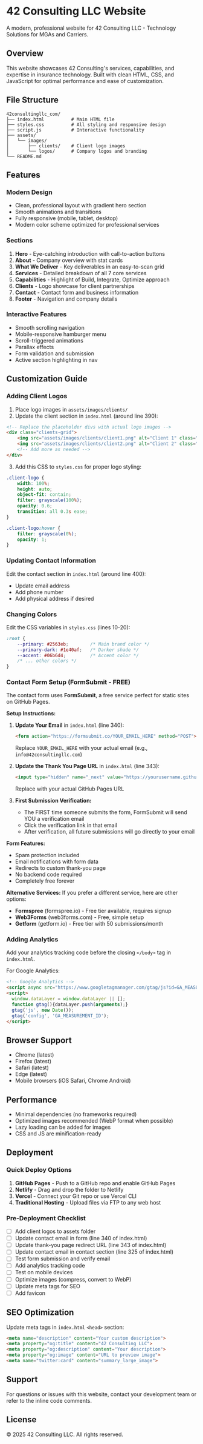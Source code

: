 # 42 Consulting LLC Website

A modern, professional website for 42 Consulting LLC - Technology Solutions for MGAs and Carriers.

## Overview

This website showcases 42 Consulting's services, capabilities, and expertise in insurance technology. Built with clean HTML, CSS, and JavaScript for optimal performance and ease of customization.

## File Structure

```
42consultingllc_com/
├── index.html          # Main HTML file
├── styles.css          # All styling and responsive design
├── script.js           # Interactive functionality
├── assets/
│   └── images/
│       ├── clients/    # Client logo images
│       └── logos/      # Company logos and branding
└── README.md
```

## Features

### Modern Design
- Clean, professional layout with gradient hero section
- Smooth animations and transitions
- Fully responsive (mobile, tablet, desktop)
- Modern color scheme optimized for professional services

### Sections
1. **Hero** - Eye-catching introduction with call-to-action buttons
2. **About** - Company overview with stat cards
3. **What We Deliver** - Key deliverables in an easy-to-scan grid
4. **Services** - Detailed breakdown of all 7 core services
5. **Capabilities** - Highlight of Build, Integrate, Optimize approach
6. **Clients** - Logo showcase for client partnerships
7. **Contact** - Contact form and business information
8. **Footer** - Navigation and company details

### Interactive Features
- Smooth scrolling navigation
- Mobile-responsive hamburger menu
- Scroll-triggered animations
- Parallax effects
- Form validation and submission
- Active section highlighting in nav

## Customization Guide

### Adding Client Logos

1. Place logo images in `assets/images/clients/`
2. Update the client section in `index.html` (around line 390):

```html
<!-- Replace the placeholder divs with actual logo images -->
<div class="clients-grid">
    <img src="assets/images/clients/client1.png" alt="Client 1" class="client-logo">
    <img src="assets/images/clients/client2.png" alt="Client 2" class="client-logo">
    <!-- Add more as needed -->
</div>
```

3. Add this CSS to `styles.css` for proper logo styling:

```css
.client-logo {
    width: 100%;
    height: auto;
    object-fit: contain;
    filter: grayscale(100%);
    opacity: 0.6;
    transition: all 0.3s ease;
}

.client-logo:hover {
    filter: grayscale(0%);
    opacity: 1;
}
```

### Updating Contact Information

Edit the contact section in `index.html` (around line 400):
- Update email address
- Add phone number
- Add physical address if desired

### Changing Colors

Edit the CSS variables in `styles.css` (lines 10-20):

```css
:root {
    --primary: #2563eb;        /* Main brand color */
    --primary-dark: #1e40af;   /* Darker shade */
    --accent: #06b6d4;         /* Accent color */
    /* ... other colors */
}
```

### Contact Form Setup (FormSubmit - FREE)

The contact form uses **FormSubmit**, a free service perfect for static sites on GitHub Pages.

**Setup Instructions:**

1. **Update Your Email** in `index.html` (line 340):
   ```html
   <form action="https://formsubmit.co/YOUR_EMAIL_HERE" method="POST">
   ```
   Replace `YOUR_EMAIL_HERE` with your actual email (e.g., `info@42consultingllc.com`)

2. **Update the Thank You Page URL** in `index.html` (line 343):
   ```html
   <input type="hidden" name="_next" value="https://yourusername.github.io/yourrepo/thank-you.html">
   ```
   Replace with your actual GitHub Pages URL

3. **First Submission Verification:**
   - The FIRST time someone submits the form, FormSubmit will send YOU a verification email
   - Click the verification link in that email
   - After verification, all future submissions will go directly to your email

**Form Features:**
- Spam protection included
- Email notifications with form data
- Redirects to custom thank-you page
- No backend code required
- Completely free forever

**Alternative Services:**
If you prefer a different service, here are other options:
- **Formspree** (formspree.io) - Free tier available, requires signup
- **Web3Forms** (web3forms.com) - Free, simple setup
- **Getform** (getform.io) - Free tier with 50 submissions/month

### Adding Analytics

Add your analytics tracking code before the closing `</body>` tag in `index.html`.

For Google Analytics:
```html
<!-- Google Analytics -->
<script async src="https://www.googletagmanager.com/gtag/js?id=GA_MEASUREMENT_ID"></script>
<script>
  window.dataLayer = window.dataLayer || [];
  function gtag(){dataLayer.push(arguments);}
  gtag('js', new Date());
  gtag('config', 'GA_MEASUREMENT_ID');
</script>
```

## Browser Support

- Chrome (latest)
- Firefox (latest)
- Safari (latest)
- Edge (latest)
- Mobile browsers (iOS Safari, Chrome Android)

## Performance

- Minimal dependencies (no frameworks required)
- Optimized images recommended (WebP format when possible)
- Lazy loading can be added for images
- CSS and JS are minification-ready

## Deployment

### Quick Deploy Options

1. **GitHub Pages** - Push to a GitHub repo and enable GitHub Pages
2. **Netlify** - Drag and drop the folder to Netlify
3. **Vercel** - Connect your Git repo or use Vercel CLI
4. **Traditional Hosting** - Upload files via FTP to any web host

### Pre-Deployment Checklist

- [ ] Add client logos to assets folder
- [ ] Update contact email in form (line 340 of index.html)
- [ ] Update thank-you page redirect URL (line 343 of index.html)
- [ ] Update contact email in contact section (line 325 of index.html)
- [ ] Test form submission and verify email
- [ ] Add analytics tracking code
- [ ] Test on mobile devices
- [ ] Optimize images (compress, convert to WebP)
- [ ] Update meta tags for SEO
- [ ] Add favicon

## SEO Optimization

Update meta tags in `index.html` `<head>` section:

```html
<meta name="description" content="Your custom description">
<meta property="og:title" content="42 Consulting LLC">
<meta property="og:description" content="Your description">
<meta property="og:image" content="URL to preview image">
<meta name="twitter:card" content="summary_large_image">
```

## Support

For questions or issues with this website, contact your development team or refer to the inline code comments.

## License

© 2025 42 Consulting LLC. All rights reserved.
